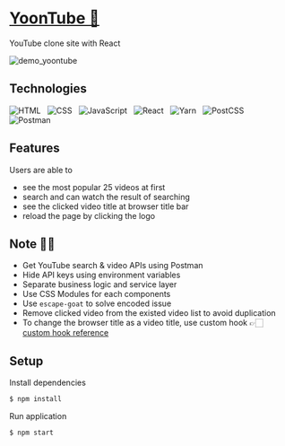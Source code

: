 # [YoonTube 👀](https://yoontube.netlify.app/)

YouTube clone site with React

![demo_yoontube](https://user-images.githubusercontent.com/69155242/159929044-c0e1c44f-596b-4352-942e-35f2054a30b6.gif)

## Technologies

<p>
  <img alt="HTML" src="https://img.shields.io/badge/HTML-E34F26?style=flat&logo=HTML5&logoColor=white"/>&nbsp;&nbsp;
  <img alt="CSS" src="https://img.shields.io/badge/CSS-1572B6?style=flat&logo=CSS3&logoColor=white"/>&nbsp;&nbsp;
  <img alt="JavaScript" src="https://img.shields.io/badge/JavaScript-F7DF1E?style=flat&logo=JavaScript&logoColor=black"/>&nbsp;&nbsp;
  <img alt="React" src="https://img.shields.io/badge/React-61DAFB?style=flat&logo=React&logoColor=black"/>&nbsp;&nbsp;
  <img alt="Yarn" src="https://img.shields.io/badge/Yarn-2C8EBB?style=flat&logo=Yarn&logoColor=white"/>&nbsp;&nbsp;
  <img alt="PostCSS" src="https://img.shields.io/badge/PostCSS-DD3A0A?style=flat&logo=PostCSS&logoColor=white"/>&nbsp;&nbsp;
  <img alt="Postman" src="https://img.shields.io/badge/Postman-FF6C37?style=flat&logo=Postman&logoColor=white"/>
</p>

## Features

Users are able to

- see the most popular 25 videos at first
- search and can watch the result of searching
- see the clicked video title at browser title bar
- reload the page by clicking the logo

## Note ✍🏻

- Get YouTube search & video APIs using Postman
- Hide API keys using environment variables
- Separate business logic and service layer
- Use CSS Modules for each components
- Use `escape-goat` to solve encoded issue
- Remove clicked video from the existed video list to avoid duplication
- To change the browser title as a video title, use custom hook 👉🏻 &nbsp; [custom hook reference](https://nomadcoders.co/react-hooks-introduction)

## Setup

Install dependencies

```sh
$ npm install
```

Run application

```sh
$ npm start
```
